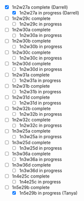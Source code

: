 - [x] 1n2w27a complete (Darrell)
  - [x] 1n2w27a in progress (Darrell)
- [ ] 1n2w29c complete
  - [ ] 1n2w29c in progress
- [ ] 1n2w30a complete
  - [ ] 1n2w30a in progress
- [ ] 1n2w30b complete
  - [ ] 1n2w30b in progress
- [ ] 1n2w30c complete
  - [ ] 1n2w30c in progress
- [ ] 1n2w30d complete
  - [ ] 1n2w30d in progress
- [ ] 1n2w31a complete
  - [ ] 1n2w31a in progress
- [ ] 1n2w31b complete
  - [ ] 1n2w31b in progress
- [ ] 1n2w31d complete
  - [ ] 1n2w31d in progress
- [ ] 1n2w32b complete
  - [ ] 1n2w32b in progress
- [ ] 1n2w32c complete
  - [ ] 1n2w32c in progress
- [ ] 1n3w25a complete
  - [ ] 1n3w25a in progress
- [ ] 1n3w25d complete
  - [ ] 1n3w25d in progress
- [ ] 1n3w36a complete
  - [ ] 1n3w36a in progress
- [ ] 1n3w36d complete
  - [ ] 1n3w36d in progress
- [ ] 1n4e25c complete
  - [ ] 1n4e25c in progress
- [ ] 1n5e29b complete
  - [x] 1n5e29b in progress (Tanya)
